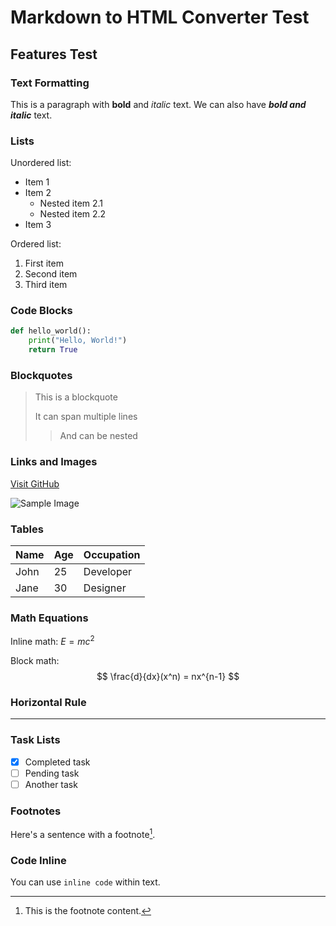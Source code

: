 # Markdown to HTML Converter Test

## Features Test

### Text Formatting
This is a paragraph with **bold** and *italic* text. We can also have ***bold and italic*** text.

### Lists
Unordered list:
- Item 1
- Item 2
  - Nested item 2.1
  - Nested item 2.2
- Item 3

Ordered list:
1. First item
2. Second item
3. Third item

### Code Blocks
```python
def hello_world():
    print("Hello, World!")
    return True
```

### Blockquotes
> This is a blockquote
> 
> It can span multiple lines
> > And can be nested

### Links and Images
[Visit GitHub](https://github.com)

![Sample Image](https://picsum.photos/800/600)

### Tables
| Name | Age | Occupation |
|------|-----|------------|
| John | 25  | Developer  |
| Jane | 30  | Designer   |

### Math Equations
Inline math: $E = mc^2$

Block math:
$$
\frac{d}{dx}(x^n) = nx^{n-1}
$$

### Horizontal Rule
---

### Task Lists
- [x] Completed task
- [ ] Pending task
- [ ] Another task

### Footnotes
Here's a sentence with a footnote[^1].

[^1]: This is the footnote content.

### Code Inline
You can use `inline code` within text. 